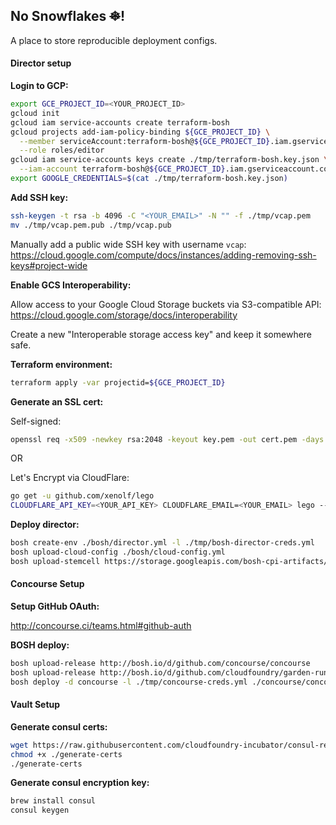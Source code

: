 ## No Snowflakes ~~❄~~!

A place to store reproducible deployment configs.

#### Director setup

**Login to GCP:**
```bash
export GCE_PROJECT_ID=<YOUR_PROJECT_ID>
gcloud init
gcloud iam service-accounts create terraform-bosh
gcloud projects add-iam-policy-binding ${GCE_PROJECT_ID} \
  --member serviceAccount:terraform-bosh@${GCE_PROJECT_ID}.iam.gserviceaccount.com \
  --role roles/editor
gcloud iam service-accounts keys create ./tmp/terraform-bosh.key.json \
  --iam-account terraform-bosh@${GCE_PROJECT_ID}.iam.gserviceaccount.com
export GOOGLE_CREDENTIALS=$(cat ./tmp/terraform-bosh.key.json)
```

**Add SSH key:**

```bash
ssh-keygen -t rsa -b 4096 -C "<YOUR_EMAIL>" -N "" -f ./tmp/vcap.pem
mv ./tmp/vcap.pem.pub ./tmp/vcap.pub
```

Manually add a public wide SSH key with username `vcap`: https://cloud.google.com/compute/docs/instances/adding-removing-ssh-keys#project-wide

**Enable GCS Interoperability:**

Allow access to your Google Cloud Storage buckets via S3-compatible API:
https://cloud.google.com/storage/docs/interoperability

Create a new "Interoperable storage access key" and keep it somewhere safe.

**Terraform environment:**

```bash
terraform apply -var projectid=${GCE_PROJECT_ID}
```

**Generate an SSL cert:**

Self-signed:
```bash
openssl req -x509 -newkey rsa:2048 -keyout key.pem -out cert.pem -days 30 -nodes -subj "/C=US/ST=CA/O=YOUR_NAME/CN=YOUR_BOSH_DOMAIN"
```

OR

Let's Encrypt via CloudFlare:
```bash
go get -u github.com/xenolf/lego
CLOUDFLARE_API_KEY=<YOUR_API_KEY> CLOUDFLARE_EMAIL=<YOUR_EMAIL> lego --accept-tos --email="<YOUR_EMAIL>" --domains="<YOUR_BOSH_DOMAIN>" --dns="cloudflare" run
```

**Deploy director:**

```bash
bosh create-env ./bosh/director.yml -l ./tmp/bosh-director-creds.yml
bosh upload-cloud-config ./bosh/cloud-config.yml
bosh upload-stemcell https://storage.googleapis.com/bosh-cpi-artifacts/light-bosh-stemcell-3262.12-google-kvm-ubuntu-trusty-go_agent.tgz
```

#### Concourse Setup

**Setup GitHub OAuth:**

http://concourse.ci/teams.html#github-auth

**BOSH deploy:**

```bash
bosh upload-release http://bosh.io/d/github.com/concourse/concourse
bosh upload-release http://bosh.io/d/github.com/cloudfoundry/garden-runc-release
bosh deploy -d concourse -l ./tmp/concourse-creds.yml ./concourse/concourse.yml
```

#### Vault Setup

**Generate consul certs:**

```bash
wget https://raw.githubusercontent.com/cloudfoundry-incubator/consul-release/master/scripts/generate-certs
chmod +x ./generate-certs
./generate-certs
```

**Generate consul encryption key:**

```bash
brew install consul
consul keygen
```
